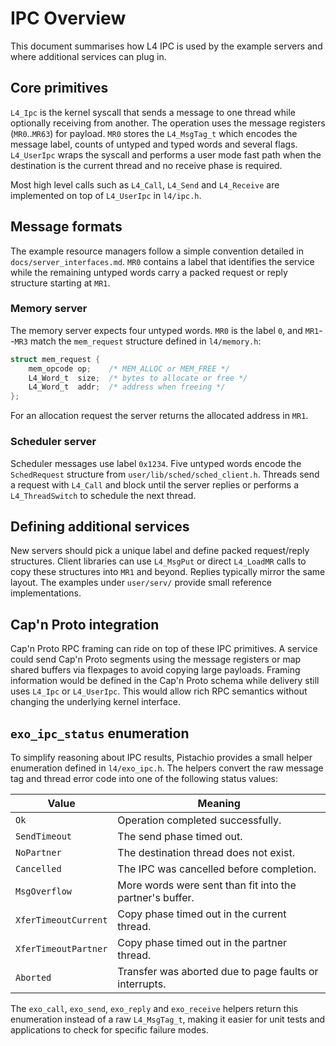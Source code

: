 # IPC Overview

This document summarises how L4 IPC is used by the example servers and where additional services can plug in.

## Core primitives

`L4_Ipc` is the kernel syscall that sends a message to one thread while optionally receiving from another. The operation uses the message registers (`MR0`..`MR63`) for payload. `MR0` stores the `L4_MsgTag_t` which encodes the message label, counts of untyped and typed words and several flags. `L4_UserIpc` wraps the syscall and performs a user mode fast path when the destination is the current thread and no receive phase is required.

Most high level calls such as `L4_Call`, `L4_Send` and `L4_Receive` are implemented on top of `L4_UserIpc` in `l4/ipc.h`.

## Message formats

The example resource managers follow a simple convention detailed in `docs/server_interfaces.md`. `MR0` contains a label that identifies the service while the remaining untyped words carry a packed request or reply structure starting at `MR1`.

### Memory server

The memory server expects four untyped words. `MR0` is the label `0`, and `MR1`--`MR3` match the `mem_request` structure defined in `l4/memory.h`:

```c
struct mem_request {
    mem_opcode op;    /* MEM_ALLOC or MEM_FREE */
    L4_Word_t  size;  /* bytes to allocate or free */
    L4_Word_t  addr;  /* address when freeing */
};
```

For an allocation request the server returns the allocated address in `MR1`.

### Scheduler server

Scheduler messages use label `0x1234`. Five untyped words encode the `SchedRequest` structure from `user/lib/sched/sched_client.h`. Threads send a request with `L4_Call` and block until the server replies or performs a `L4_ThreadSwitch` to schedule the next thread.

## Defining additional services

New servers should pick a unique label and define packed request/reply structures. Client libraries can use `L4_MsgPut` or direct `L4_LoadMR` calls to copy these structures into `MR1` and beyond. Replies typically mirror the same layout. The examples under `user/serv/` provide small reference implementations.

## Cap'n Proto integration

Cap'n Proto RPC framing can ride on top of these IPC primitives. A service could send Cap'n Proto segments using the message registers or map shared buffers via flexpages to avoid copying large payloads. Framing information would be defined in the Cap'n Proto schema while delivery still uses `L4_Ipc` or `L4_UserIpc`. This would allow rich RPC semantics without changing the underlying kernel interface.

## `exo_ipc_status` enumeration

To simplify reasoning about IPC results, Pistachio provides a small helper
enumeration defined in `l4/exo_ipc.h`. The helpers convert the raw message tag
and thread error code into one of the following status values:

| Value | Meaning |
|-------|--------------------------------------------------------------|
| `Ok` | Operation completed successfully. |
| `SendTimeout` | The send phase timed out. |
| `NoPartner` | The destination thread does not exist. |
| `Cancelled` | The IPC was cancelled before completion. |
| `MsgOverflow` | More words were sent than fit into the partner's buffer. |
| `XferTimeoutCurrent` | Copy phase timed out in the current thread. |
| `XferTimeoutPartner` | Copy phase timed out in the partner thread. |
| `Aborted` | Transfer was aborted due to page faults or interrupts. |

The `exo_call`, `exo_send`, `exo_reply` and `exo_receive` helpers return this
enumeration instead of a raw `L4_MsgTag_t`, making it easier for unit tests and
applications to check for specific failure modes.

